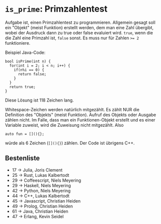 # `is_prime`: Primzahlentest

Aufgabe ist, einen Primzahlentest zu programmieren. Allgemein gesagt soll ein "Objekt" (meist Funktion) erstellt werden, dem man eine Zahl übergibt, wobei der Ausdruck dann zu true oder false evaluiert wird. `true`, wenn die die Zahl eine Primzahl ist, `false` sonst. Es muss nur für Zahlen `>= 2` funktioniere.

Beispiel Java-Code:

    bool isPrime(int n) {
      for(int i = 2; i < n; i++) {
        if(n%i == 0) {
          return false;
        }
      }
      return true;
    }

Diese Lösung ist 118 Zeichen lang.

Whitespace-Zeichen werden natürlich mitgezählt. Es zählt NUR die Definition des "Objekts" (meist Funktion). Aufruf des Objekts oder Ausgabe zählen nicht. Im Falle, dass man ein Funktionen-Objekt erstellt und es einer Variable zuweist, wird die Zuweisung nicht mitgezählt. Also

    auto fun = [](){};

würde als 6 Zeichen (`[](){}`) zählen. Der Code ist übrigens C++.

## Bestenliste
* 17 -> Julia, Joris Clement
* 25 -> Rust, Lukas Kalbertodt
* 29 -> Coffeescript, Niels Meyering
* 29 -> Haskell, Niels Meyering
* 42 -> Python, Niels Meyering
* 44 -> C++, Lukas Kalbertodt
* 45 -> Javascript, Christian Heiden
* 49 -> Prolog, Christian Heiden
* 61 -> Java, Christian Heiden
* 47 -> Erlang, Kevin Seidel
